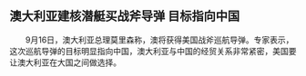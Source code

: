 ## 澳大利亚建核潜艇买战斧导弹 目标指向中国
　　9月16日，澳大利亚总理莫里森称，澳将获得美国战斧巡航导弹。专家表示，这次巡航导弹的目标明显指向中国，澳大利亚与中国的经贸关系非常紧密，美国要让澳大利亚在大国之间做选择。

